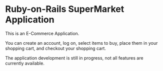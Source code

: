 # Ruby-on-Rails SuperMarket Application

This is an E-Commerce Application. 

You can create an account, log on, select items to buy, place them in your shopping cart, and checkout your shopping cart.

The application development is still in progress, not all features are currently available.
